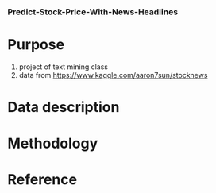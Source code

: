 ### Predict-Stock-Price-With-News-Headlines
# Purpose 
1. project of text mining class
2. data from https://www.kaggle.com/aaron7sun/stocknews

# Data description


# Methodology


# Reference

